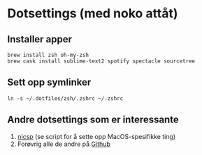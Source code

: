 # Dotsettings (med noko attåt)

## Installer apper
```
brew install zsh oh-my-zsh
brew cask install sublime-text2 spotify spectacle sourcetree
```

## Sett opp symlinker
`ln -s ~/.dotfiles/zsh/.zshrc ~/.zshrc`

## Andre dotsettings som er interessante
1. [nicsp](https://github.com/nicksp/dotfiles/blob/master/osx/set-defaults.sh) (se script for å sette opp MacOS-spesifikke ting)
1. Forøvrig alle de andre på [Github](https://dotfiles.github.io/)
